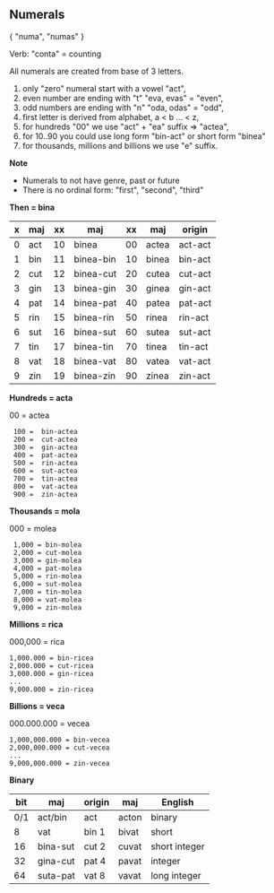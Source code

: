 ## Numerals 

{ "numa", "numas" }

Verb: "conta" = counting

All numerals are created from base of 3 letters.


1. only "zero" numeral start with a vowel "act",
1. even number are ending with "t"  "eva, evas" = "even",
1. odd numbers are ending with "n"  "oda, odas" = "odd",
1. first letter is derived from alphabet, a < b ... < z,
1. for hundreds "00" we use "act" + "ea" suffix => "actea",
1. for 10..90 you could use long form "bin-act" or short form  "binea"
1. for thousands, millions and billions we use "e" suffix.

**Note** 

* Numerals to not have genre, past or future
* There is no ordinal form: "first", "second", "third"

**Then = bina**

x | maj  | xx | maj        | xx | maj   | origin  |
--|------|----|------------|----|-------|---------|
0 | act  | 10 | binea      | 00 | actea | act-act |
1 | bin  | 11 | binea-bin  | 10 | binea | bin-act |
2 | cut  | 12 | binea-cut  | 20 | cutea | cut-act |
3 | gin  | 13 | binea-gin  | 30 | ginea | gin-act |
4 | pat  | 14 | binea-pat  | 40 | patea | pat-act |
5 | rin  | 15 | binea-rin  | 50 | rinea | rin-act |
6 | sut  | 16 | binea-sut  | 60 | sutea | sut-act |
7 | tin  | 17 | binea-tin  | 70 | tinea | tin-act |
8 | vat  | 18 | binea-vat  | 80 | vatea | vat-act |
9 | zin  | 19 | binea-zin  | 90 | zinea | zin-act |

**Hundreds = acta**

00 =  actea

```
 100 =  bin-actea
 200 =  cut-actea
 300 =  gin-actea
 400 =  pat-actea
 500 =  rin-actea
 600 =  sut-actea
 700 =  tin-actea
 800 =  vat-actea
 900 =  zin-actea
```

**Thousands = mola**

000 = molea

``` 
 1,000 = bin-molea
 2,000 = cut-molea
 3,000 = gin-molea
 4,000 = pat-molea
 5,000 = rin-molea
 6,000 = sut-molea
 7,000 = tin-molea
 8,000 = vat-molea
 9,000 = zin-molea
```

**Millions  = rica**

000,000 = rica

```
1,000.000 = bin-ricea
2,000.000 = cut-ricea
3,000.000 = gin-ricea
...
9,000.000 = zin-ricea
```

**Billions = veca**

000.000.000   = vecea

```
1,000,000.000 = bin-vecea
2,000,000.000 = cut-vecea
...
9,000,000.000 = zin-vecea
```

**Binary**


bit | maj      |origin|maj    | English
----|----------|------|-------|----------------
0/1 | act/bin  |act   |acton  | binary
8   | vat      |bin 1 |bivat  | short
16  | bina-sut |cut 2 |cuvat  | short integer
32  | gina-cut |pat 4 |pavat  | integer
64  | suta-pat |vat 8 |vavat  | long integer

